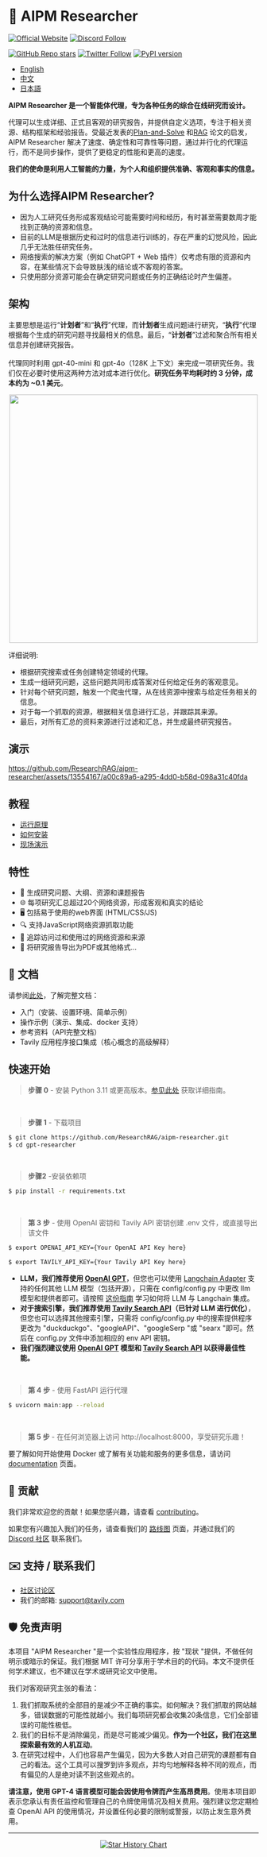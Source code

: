 # 🔎 AIPM Researcher
[![Official Website](https://img.shields.io/badge/Official%20Website-gptr.dev-blue?style=for-the-badge&logo=world&logoColor=white)](https://gptr.dev)
[![Discord Follow](https://dcbadge.vercel.app/api/server/MN9M86kb?style=for-the-badge)](https://discord.gg/MN9M86kb)

[![GitHub Repo stars](https://img.shields.io/github/stars/ResearchRAG/aipm-researcher?style=social)](https://github.com/ResearchRAG/aipm-researcher)
[![Twitter Follow](https://img.shields.io/twitter/follow/ai_flyingwheel?style=social)](https://twitter.com/ai_flyingwheel)
[![PyPI version](https://badge.fury.io/py/gpt-researcher.svg)](https://badge.fury.io/py/gpt-researcher)

-  [English](README.md)
-  [中文](README-zh_CN.md)
-  [日本語](README-ja_JP.md)


**AIPM Researcher 是一个智能体代理，专为各种任务的综合在线研究而设计。**

代理可以生成详细、正式且客观的研究报告，并提供自定义选项，专注于相关资源、结构框架和经验报告。受最近发表的[Plan-and-Solve](https://arxiv.org/abs/2305.04091) 和[RAG](https://arxiv.org/abs/2005.11401) 论文的启发，AIPM Researcher 解决了速度、确定性和可靠性等问题，通过并行化的代理运行，而不是同步操作，提供了更稳定的性能和更高的速度。

**我们的使命是利用人工智能的力量，为个人和组织提供准确、客观和事实的信息。**

## 为什么选择AIPM Researcher?

- 因为人工研究任务形成客观结论可能需要时间和经历，有时甚至需要数周才能找到正确的资源和信息。
- 目前的LLM是根据历史和过时的信息进行训练的，存在严重的幻觉风险，因此几乎无法胜任研究任务。
- 网络搜索的解决方案（例如 ChatGPT + Web 插件）仅考虑有限的资源和内容，在某些情况下会导致肤浅的结论或不客观的答案。
- 只使用部分资源可能会在确定研究问题或任务的正确结论时产生偏差。

## 架构
主要思想是运行“**计划者**”和“**执行**”代理，而**计划者**生成问题进行研究，“**执行**”代理根据每个生成的研究问题寻找最相关的信息。最后，“**计划者**”过滤和聚合所有相关信息并创建研究报告。<br /> <br /> 
代理同时利用 gpt-40-mini 和 gpt-4o（128K 上下文）来完成一项研究任务。我们仅在必要时使用这两种方法对成本进行优化。**研究任务平均耗时约 3 分钟，成本约为 ~0.1 美元**。

<div align="center">
<img align="center" height="500" src="https://cowriter-images.s3.amazonaws.com/architecture.png">
</div>


详细说明:
* 根据研究搜索或任务创建特定领域的代理。
* 生成一组研究问题，这些问题共同形成答案对任何给定任务的客观意见。
* 针对每个研究问题，触发一个爬虫代理，从在线资源中搜索与给定任务相关的信息。
* 对于每一个抓取的资源，根据相关信息进行汇总，并跟踪其来源。
* 最后，对所有汇总的资料来源进行过滤和汇总，并生成最终研究报告。

## 演示
https://github.com/ResearchRAG/aipm-researcher/assets/13554167/a00c89a6-a295-4dd0-b58d-098a31c40fda

## 教程
 - [运行原理](https://docs.gptr.dev/blog/building-gpt-researcher)
 - [如何安装](https://www.loom.com/share/04ebffb6ed2a4520a27c3e3addcdde20?sid=da1848e8-b1f1-42d1-93c3-5b0b9c3b24ea)
 - [现场演示](https://www.loom.com/share/6a3385db4e8747a1913dd85a7834846f?sid=a740fd5b-2aa3-457e-8fb7-86976f59f9b8)

## 特性
- 📝 生成研究问题、大纲、资源和课题报告
- 🌐 每项研究汇总超过20个网络资源，形成客观和真实的结论
- 🖥️ 包括易于使用的web界面 (HTML/CSS/JS)
- 🔍 支持JavaScript网络资源抓取功能
- 📂 追踪访问过和使用过的网络资源和来源
- 📄 将研究报告导出为PDF或其他格式...

## 📖 文档

请参阅[此处](https://docs.gptr.dev/docs/gpt-researcher/getting-started)，了解完整文档：

- 入门（安装、设置环境、简单示例）
- 操作示例（演示、集成、docker 支持）
- 参考资料（API完整文档）
- Tavily 应用程序接口集成（核心概念的高级解释）

## 快速开始
> **步骤 0** - 安装 Python 3.11 或更高版本。[参见此处](https://www.tutorialsteacher.com/python/install-python) 获取详细指南。

<br />

> **步骤 1** - 下载项目

```bash
$ git clone https://github.com/ResearchRAG/aipm-researcher.git
$ cd gpt-researcher
```

<br />

> **步骤2** -安装依赖项
```bash
$ pip install -r requirements.txt
```
<br />

> **第 3 步** - 使用 OpenAI 密钥和 Tavily API 密钥创建 .env 文件，或直接导出该文件

```bash
$ export OPENAI_API_KEY={Your OpenAI API Key here}
```
```bash
$ export TAVILY_API_KEY={Your Tavily API Key here}
```

- **LLM，我们推荐使用 [OpenAI GPT](https://platform.openai.com/docs/guides/gpt)**，但您也可以使用 [Langchain Adapter](https://python.langchain.com/docs/guides/adapters/openai) 支持的任何其他 LLM 模型（包括开源），只需在 config/config.py 中更改 llm 模型和提供者即可。请按照 [这份指南](https://python.langchain.com/docs/integrations/llms/) 学习如何将 LLM 与 Langchain 集成。
- **对于搜索引擎，我们推荐使用 [Tavily Search API](https://app.tavily.com)（已针对 LLM 进行优化）**，但您也可以选择其他搜索引擎，只需将 config/config.py 中的搜索提供程序更改为 "duckduckgo"、"googleAPI"、"googleSerp "或 "searx "即可。然后在 config.py 文件中添加相应的 env API 密钥。
- **我们强烈建议使用 [OpenAI GPT](https://platform.openai.com/docs/guides/gpt) 模型和 [Tavily Search API](https://app.tavily.com) 以获得最佳性能。**
<br />

> **第 4 步** - 使用 FastAPI 运行代理

```bash
$ uvicorn main:app --reload
```
<br />

> **第 5 步** - 在任何浏览器上访问 http://localhost:8000，享受研究乐趣！

要了解如何开始使用 Docker 或了解有关功能和服务的更多信息，请访问 [documentation](https://docs.gptr.dev) 页面。

## 🚀 贡献
我们非常欢迎您的贡献！如果您感兴趣，请查看 [contributing](CONTRIBUTING.md)。

如果您有兴趣加入我们的任务，请查看我们的 [路线图](https://trello.com/b/3O7KBePw/gpt-researcher-roadmap) 页面，并通过我们的 [Discord 社区](https://discord.gg/QgZXvJAccX) 联系我们。

## ✉️ 支持 / 联系我们
- [社区讨论区](https://discord.gg/spBgZmm3Xe)
- 我们的邮箱: support@tavily.com

## 🛡 免责声明

本项目 "AIPM Researcher "是一个实验性应用程序，按 "现状 "提供，不做任何明示或暗示的保证。我们根据 MIT 许可分享用于学术目的的代码。本文不提供任何学术建议，也不建议在学术或研究论文中使用。

我们对客观研究主张的看法：
1.  我们抓取系统的全部目的是减少不正确的事实。如何解决？我们抓取的网站越多，错误数据的可能性就越小。我们每项研究都会收集20条信息，它们全部错误的可能性极低。
2. 我们的目标不是消除偏见，而是尽可能减少偏见。**作为一个社区，我们在这里探索最有效的人机互动**。
3. 在研究过程中，人们也容易产生偏见，因为大多数人对自己研究的课题都有自己的看法。这个工具可以搜罗到许多观点，并均匀地解释各种不同的观点，而有偏见的人是绝对读不到这些观点的。

**请注意，使用 GPT-4 语言模型可能会因使用令牌而产生高昂费用**。使用本项目即表示您承认有责任监控和管理自己的令牌使用情况及相关费用。强烈建议您定期检查 OpenAI API 的使用情况，并设置任何必要的限制或警报，以防止发生意外费用。

---

<p align="center">
<a href="https://star-history.com/#ResearchRAG/aipm-researcher">
  <picture>
    <source media="(prefers-color-scheme: dark)" srcset="https://api.star-history.com/svg?repos=ResearchRAG/aipm-researcher&type=Date&theme=dark" />
    <source media="(prefers-color-scheme: light)" srcset="https://api.star-history.com/svg?repos=ResearchRAG/aipm-researcher&type=Date" />
    <img alt="Star History Chart" src="https://api.star-history.com/svg?repos=ResearchRAG/aipm-researcher&type=Date" />
  </picture>
</a>
</p>
